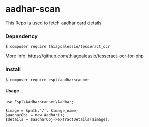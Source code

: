 # aadhar-scan
This Repo is used to fetch aadhar card details.

### Dependency
```
$ composer require thiagoalessio/tesseract_ocr
```
More Info: https://github.com/thiagoalessio/tesseract-ocr-for-php

### Install
```
$ composer require espl/aadharscanner
```

#### Usage

```
use Espl\Aadharscanner\Aadhar;

$image = $path.'/'. $image_name;
$aadharObj = new Aadhar();
$details = $aadharObj->extractDetails($image);
```
